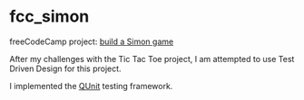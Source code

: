 # fcc_simon
freeCodeCamp project: [build a Simon game](https://www.freecodecamp.org/challenges/build-a-simon-game)

After my challenges with the Tic Tac Toe project, I am attempted to use Test Driven Design for this project.

I implemented the [QUnit](https://qunitjs.com) testing framework.  
